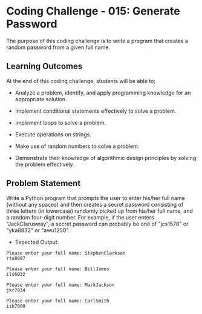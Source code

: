 # Coding Challenge - 015: Generate Password

The purpose of this coding challenge is to write a program that creates a random password from a given full name.

## Learning Outcomes

At the end of this coding challenge, students will be able to;

- Analyze a problem, identify, and apply programming knowledge for an appropriate solution.

- Implement conditional statements effectively to solve a problem.

- Implement loops to solve a problem.

- Execute operations on strings.

- Make use of random numbers to solve a problem.

- Demonstrate their knowledge of algorithmic design principles by solving the problem effectively.

## Problem Statement

Write a Python program that prompts the user to enter his/her full name (without any spaces) and then creates a secret password consisting of three letters (in lowercase) randomly picked up from his/her full name, and a random four-digit number. For example, if the user enters "JackClarusway", a secret password can probably be one of "jcs1578" or "yka8832" or "awu1250".

- Expected Output:

```text
Please enter your full name: StephenClarkson
rto8807

Please enter your full name: BillJames
ils6032

Please enter your full name: MarkJackson
jkr7034

Please enter your full name: CarlSmith
iih7800
```